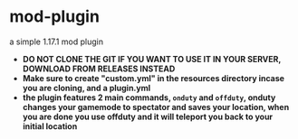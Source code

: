 # mod-plugin
a simple 1.17.1 mod plugin

- **DO NOT CLONE THE GIT IF YOU WANT TO USE IT IN YOUR SERVER, DOWNLOAD FROM RELEASES INSTEAD**
- **Make sure to create "custom.yml" in the resources directory incase you are cloning, and a plugin.yml**
- **the plugin features 2 main commands, ```onduty``` and ```offduty```, onduty changes your gamemode to spectator and saves your location, when you are done you use offduty and it will teleport you back to your initial location**
